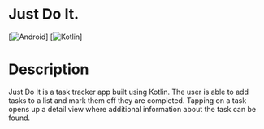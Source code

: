 Just Do It.
======================
[![Android](https://img.shields.io/badge/Android-3DDC84?style=for-the-badge&logo=android&logoColor=white)]  [![Kotlin](https://img.shields.io/badge/Kotlin-0095D5?&style=for-the-badge&logo=kotlin&logoColor=white)]

# Description
Just Do It is a task tracker app built using Kotlin. The user is able to add 
tasks to a list and mark them off they are completed. Tapping on a task opens up a detail view
where additional information about the task can be found. 
